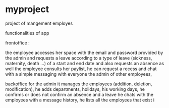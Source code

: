 # myproject
project of mangement employes

functionalities of app

frontoffice :

the employee accesses her space with the email and password provided by the admin and requests a leave according to a type of leave (sickness, maternity, death ...) of a start and end date and also requests an absence as well the employee consults her paylist, he can request a recess and chat with a simple messaging with everyone the admin of other employees,

backoffice 
for the admin it manages the employees (addition, deletion, modification),
he adds departments, holidays, his working days, he confirms or does not confirm an absence and a leave he chats with the employees with a message history, he lists all the employees that exist i
